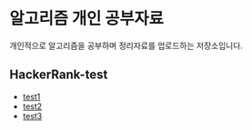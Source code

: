 # 알고리즘 개인 공부자료

개인적으로 알고리즘을 공부하며 정리자료를 업로드하는 저장소입니다.

## HackerRank-test
- [test1]()
- [test2]()
- [test3]()





